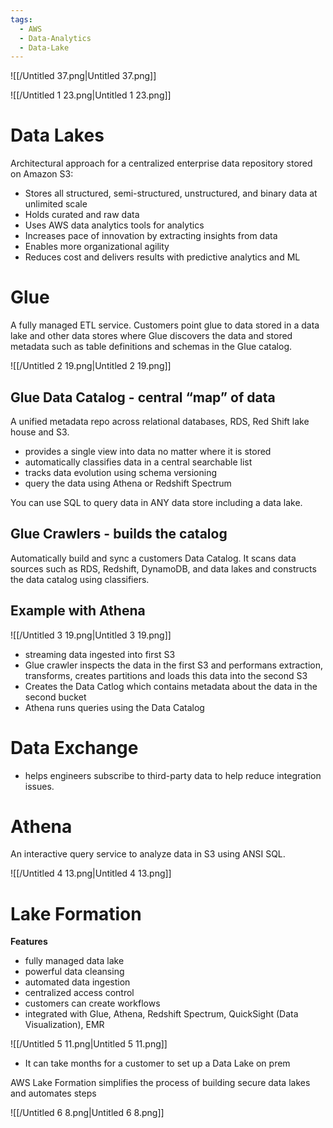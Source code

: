 ```yaml
---
tags:
  - AWS
  - Data-Analytics
  - Data-Lake
---
```

![[/Untitled 37.png|Untitled 37.png]]

![[/Untitled 1 23.png|Untitled 1 23.png]]

# Data Lakes

Architectural approach for a centralized enterprise data repository stored on Amazon S3:

- Stores all structured, semi-structured, unstructured, and binary data at unlimited scale
- Holds curated and raw data
- Uses AWS data analytics tools for analytics
- Increases pace of innovation by extracting insights from data
- Enables more organizational agility
- Reduces cost and delivers results with predictive analytics and ML

# Glue

A fully managed ETL service. Customers point glue to data stored in a data lake and other data stores where Glue discovers the data and stored metadata such as table definitions and schemas in the Glue catalog.

![[/Untitled 2 19.png|Untitled 2 19.png]]

## Glue Data Catalog - central “map” of data

A unified metadata repo across relational databases, RDS, Red Shift lake house and S3.

- provides a single view into data no matter where it is stored
- automatically classifies data in a central searchable list
- tracks data evolution using schema versioning
- query the data using Athena or Redshift Spectrum

You can use SQL to query data in ANY data store including a data lake.

## Glue Crawlers - builds the catalog

Automatically build and sync a customers Data Catalog. It scans data sources such as RDS, Redshift, DynamoDB, and data lakes and constructs the data catalog using classifiers.

## Example with Athena

![[/Untitled 3 19.png|Untitled 3 19.png]]

- streaming data ingested into first S3
- Glue crawler inspects the data in the first S3 and performans extraction, transforms, creates partitions and loads this data into the second S3
- Creates the Data Catlog which contains metadata about the data in the second bucket
- Athena runs queries using the Data Catalog

# Data Exchange

- helps engineers subscribe to third-party data to help reduce integration issues.

# Athena

An interactive query service to analyze data in S3 using ANSI SQL.

![[/Untitled 4 13.png|Untitled 4 13.png]]

  

# Lake Formation

**Features**

- fully managed data lake
- powerful data cleansing
- automated data ingestion
- centralized access control
- customers can create workflows
- integrated with Glue, Athena, Redshift Spectrum, QuickSight (Data Visualization), EMR

  

![[/Untitled 5 11.png|Untitled 5 11.png]]

- It can take months for a customer to set up a Data Lake on prem

  

AWS Lake Formation simplifies the process of building secure data lakes and automates steps

![[/Untitled 6 8.png|Untitled 6 8.png]]